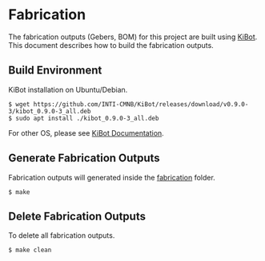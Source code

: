 Fabrication
===========
The fabrication outputs (Gebers, BOM) for this project are built using
[KiBot](https://github.com/skorokithakis/KiBot). This document describes how to build the fabrication outputs.

Build Environment
-----------------
KiBot installation on Ubuntu/Debian.
```
$ wget https://github.com/INTI-CMNB/KiBot/releases/download/v0.9.0-3/kibot_0.9.0-3_all.deb
$ sudo apt install ./kibot_0.9.0-3_all.deb
```
For other OS, please see [KiBot Documentation](https://github.com/skorokithakis/KiBot/blob/master/README.md).

Generate Fabrication Outputs
----------------------------
Fabrication outputs will generated inside the [fabrication](fabrication) folder.
``` 
$ make
```

Delete Fabrication Outputs
----------------------------
To delete all fabrication outputs.
``` 
$ make clean
```
